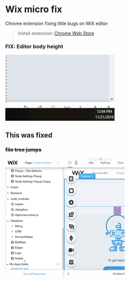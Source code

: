 # Wix micro fix

Chrome extension fixing little bugs on WIX editor

> Install extension: [Chrome Web Store](https://chrome.google.com/webstore/detail/wix-micro-fix/ohgjlllladomoiphcbjgbfeohlahmeki)

### FIX: Editor body height

![](image/fix-2.JPG)

## This was fixed

### ~~file tree jumps~~

![](image/jump.gif)
